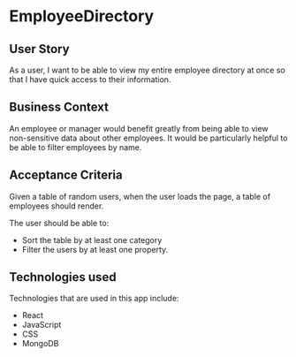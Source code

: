 # EmployeeDirectory

## User Story

As a user, I want to be able to view my entire employee directory at once so that I have quick access to their information.

## Business Context

An employee or manager would benefit greatly from being able to view non-sensitive data about other employees. It would be particularly helpful to be able to filter employees by name.

## Acceptance Criteria

Given a table of random users, when the user loads the page, a table of employees should render.

The user should be able to:

<ul>

<li>Sort the table by at least one category</li>

<li>Filter the users by at least one property.</li>
</ul>

## Technologies used

Technologies that are used in this app include:

<ul>
<li>React</li>
<li>JavaScript</li>
<li>CSS</li>
<li>MongoDB</li>

